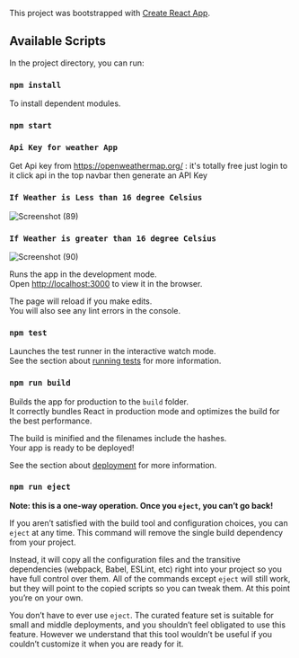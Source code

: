 This project was bootstrapped with [Create React App](https://github.com/facebook/create-react-app).

## Available Scripts

In the project directory, you can run:
### `npm install`
To install dependent modules. 
### `npm start`

### `Api Key for weather App`
Get Api key from https://openweathermap.org/ : it's totally free just login to it click api in the top navbar then generate an API Key

### `If Weather is Less than 16 degree Celsius`
![Screenshot (89)](https://user-images.githubusercontent.com/32735357/82746544-95201700-9dae-11ea-9d71-e551a13de4f3.png)
### `If Weather is greater than 16 degree Celsius`
![Screenshot (90)](https://user-images.githubusercontent.com/32735357/82746546-97827100-9dae-11ea-9583-2c0287e146a0.png)

Runs the app in the development mode.<br />
Open [http://localhost:3000](http://localhost:3000) to view it in the browser.

The page will reload if you make edits.<br />
You will also see any lint errors in the console.

### `npm test`

Launches the test runner in the interactive watch mode.<br />
See the section about [running tests](https://facebook.github.io/create-react-app/docs/running-tests) for more information.

### `npm run build`

Builds the app for production to the `build` folder.<br />
It correctly bundles React in production mode and optimizes the build for the best performance.

The build is minified and the filenames include the hashes.<br />
Your app is ready to be deployed!

See the section about [deployment](https://facebook.github.io/create-react-app/docs/deployment) for more information.

### `npm run eject`

**Note: this is a one-way operation. Once you `eject`, you can’t go back!**

If you aren’t satisfied with the build tool and configuration choices, you can `eject` at any time. This command will remove the single build dependency from your project.

Instead, it will copy all the configuration files and the transitive dependencies (webpack, Babel, ESLint, etc) right into your project so you have full control over them. All of the commands except `eject` will still work, but they will point to the copied scripts so you can tweak them. At this point you’re on your own.

You don’t have to ever use `eject`. The curated feature set is suitable for small and middle deployments, and you shouldn’t feel obligated to use this feature. However we understand that this tool wouldn’t be useful if you couldn’t customize it when you are ready for it.


